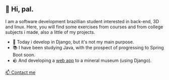 ## 👋 Hi, pal.

I am a software development brazillian student interested in back-end, 3D and linux. Here, you will find some exercises from courses and from college subjects i made, also a little of my projects.
- 🧰 Today i develop in Django, but it's not my main purpose.
- 📚 I have been studying Java, with the prospect of progressing to Spring Boot soon.
- 🪨 And developing a [web app](https://mmineriosrn.pythonanywhere.com) to a mineral museum (using Django).

<a href="mailto:romulo.s@escolar.ifrn.edu.br">
📫 Contact me
</a>

  

